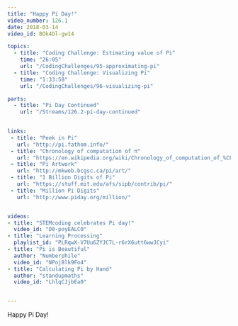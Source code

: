 ```yaml
---
title: "Happy Pi Day!"
video_number: 126.1
date: 2018-03-14
video_id: BOk4Dl-gw14

topics:
  - title: "Coding Challenge: Estimating value of Pi"
    time: "26:05"
    url: "/CodingChallenges/95-approximating-pi"
  - title: "Coding Challenge: Visualizing Pi"
    time: "1:33:58"
    url: "/CodingChallenges/96-visualizing-pi"

parts:
  - title: "Pi Day Continued"
    url: "/Streams/126.2-pi-day-continued"

   
links:
 - title: "Peek in Pi"
   url: "http://pi.fathom.info/"
 - title: "Chronology of computation of π"
   url: "https://en.wikipedia.org/wiki/Chronology_of_computation_of_%CF%80"
 - title: "Pi Artwork"
   url: "http://mkweb.bcgsc.ca/pi/art/"
 - title: "1 Billion Digits of Pi"
   url: "https://stuff.mit.edu/afs/sipb/contrib/pi/"
 - title: "Million Pi Digits"
   url: "http://www.piday.org/million/"


videos:
- title: "STEMcoding celebrates Pi day!"
  video_id: "D0-poyEALC0"
- title: "Learning Processing"
  playlist_id: "PLRqwX-V7Uu6ZYJC7L-r6rX6utt6wwJCyi"
- title: "Pi is Beautiful"
  author: "Numberphile"
  video_id: "NPoj8lk9Fo4"
- title: "Calculating Pi by Hand"
  author: "standupmaths"
  video_id: "LhlqCJjbEa0"


---
```


Happy Pi Day!